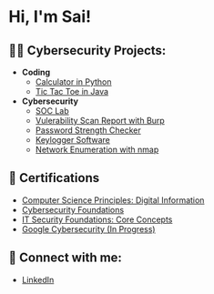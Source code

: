 <h1>Hi, I'm Sai! 

<h2>👨‍💻 Cybersecurity Projects:</h2>

- <b>Coding</b>
  - [Calculator in Python](https://github.com/sravurimain/Calculator.Py)
  - [Tic Tac Toe in Java](https://github.com/sravurimain/Tic-Tac-Toe)
- <b>Cybersecurity</b>
  - [SOC Lab](https://github.com/sravurimain/SOC-Lab)
  - [Vulerability Scan Report with Burp](https://github.com/LABURL)
  - [Password Strength Checker](https://github.com/LABURL)
  - [Keylogger Software](https://github.com/LABURL)
  - [Network Enumeration with nmap](https://github.com/LABURL)


<h2>📝 Certifications</h2>

- [Computer Science Principles: Digital Information](https://www.linkedin.com/learning/certificates/0f078350022b3915438dd01e5f99d8f800ef7137d2b7c58f1bd6c0cb0e654229?u=56973593)
- [Cybersecurity Foundations](https://www.linkedin.com/learning/certificates/d1890f6d1a237631817c66dfdc385f7aa52b0c88921f51e3321c2eb6a466e6a2?u=56973593)
- [IT Security Foundations: Core Concepts](https://www.linkedin.com/learning/certificates/f74baa65cd925f5cf3b75c0ac7ef3496c2476900c6fcd6f89d4aee71fc3913ce?u=56973593)
- [Google Cybersecurity (In Progress)](https://www.coursera.org/professional-certificates/google-cybersecurity)


<h2> 🤳 Connect with me:</h2>

- [LinkedIn](https://www.youtube.com/watch?v=a83ASGn_V_s)

